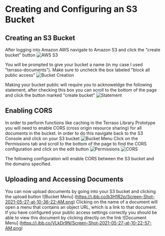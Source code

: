 
# Creating and Configuring an S3 Bucket

## Creating an S3 Bucket

After logging into Amazon AWS navigate to Amazon S3 and click the "create bucket" button
![AWS S3](https://i.ibb.co/Gf6VGLv/Screen-Shot-2021-05-27-at-9-24-40-AM.png)


You will be prompted to give your bucket a name (in my case I used "terraso-documents"). Make sure to uncheck the box labeled "block all public access"
![Bucket Creation](https://i.ibb.co/w6CmxV9/Screen-Shot-2021-05-27-at-9-25-14-AM.png)


Making your bucket public will require you to acknoweldge the following statement, after checking this box you can scroll to the bottom of the page and click the button marked "create bucket"
![Statement](https://i.ibb.co/hm0qzkc/Screen-Shot-2021-05-27-at-9-47-03-AM.png)

## Enabling CORS


In order to perform functions like caching in the Terraso Library Prototype you will need to enable CORS (cross origin resource sharing) for all documents in the bucket. In order to do this navigate back to the S3 Console and click on your S3 bucket
![Bucket Menu](https://i.ibb.co/j3YFnf4/Screen-Shot-2021-05-27-at-10-01-32-AM.png)
Click on the Permissions tab and scroll to the bottom of the page to find the CORS configuration and click on the edit button
![Permissions](https://i.ibb.co/cLzmLV9/Screen-Shot-2021-05-27-at-10-02-42-AM.png)
![CORS](https://i.ibb.co/HT8PCbr/Screen-Shot-2021-05-27-at-10-04-11-AM.png)


The following configuration will enable CORS between the S3 bucket and the domains specified.

## Uploading and Accessing Documents

You can now upload documents by going into your S3 bucket and clicking the upload button
![Bucket Menu] (https://i.ibb.co/b3H1R2p/Screen-Shot-2021-05-27-at-10-36-22-AM.png)
Clicking on the name of a document will open a menu that contains an object URL, which is a link to that document. If you have configured your public access settings correctly you should be able to view this document by clicking directly on the link
![Document Menu] (https://i.ibb.co/VLkDr9N/Screen-Shot-2021-05-27-at-10-22-57-AM.png)




